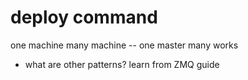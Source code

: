 # deploy command

one machine
many machine -- one master many works

- what are other patterns? learn from ZMQ guide
